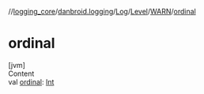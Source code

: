 //[logging_core](../../../../../index.md)/[danbroid.logging](../../../index.md)/[Log](../../index.md)/[Level](../index.md)/[WARN](index.md)/[ordinal](ordinal.md)



# ordinal  
[jvm]  
Content  
val [ordinal](ordinal.md): [Int](https://kotlinlang.org/api/latest/jvm/stdlib/kotlin/-int/index.html)  



